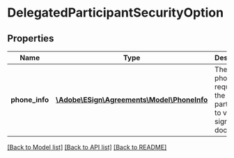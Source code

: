 # DelegatedParticipantSecurityOption

## Properties
Name | Type | Description | Notes
------------ | ------------- | ------------- | -------------
**phone_info** | [**\Adobe\ESign\Agreements\Model\PhoneInfo**](PhoneInfo.md) | The phoneInfo required for the participant to view and sign the document | [optional] 

[[Back to Model list]](../README.md#documentation-for-models) [[Back to API list]](../README.md#documentation-for-api-endpoints) [[Back to README]](../README.md)


